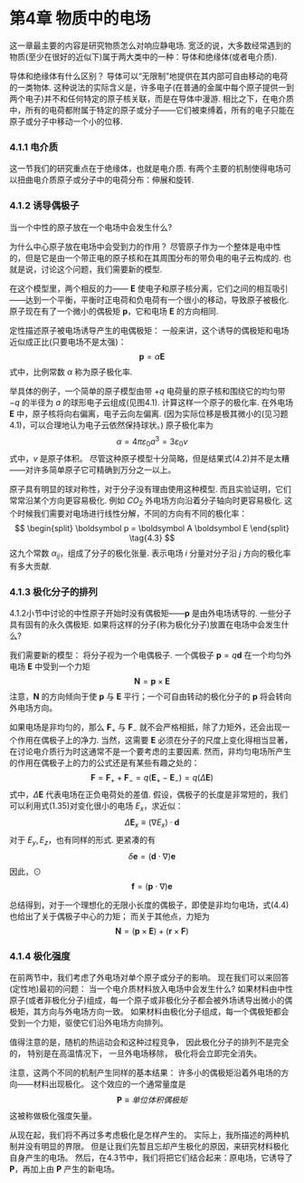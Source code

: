 # 第4章 物质中的电场

这一章最主要的内容是研究物质怎么对响应静电场.
宽泛的说，大多数经常遇到的物质(至少在很好的近似下)属于两大类中的一种：导体和绝缘体(或者电介质).

导体和绝缘体有什么区别？
导体可以“无限制”地提供在其内部可自由移动的电荷的一类物体.
这种说法的实际含义是，许多电子(在普通的金属中每个原子提供一到两个电子)并不和任何特定的原子核关联，而是在导体中漫游.
相比之下，在电介质中，所有的电荷都附属于特定的原子或分子——它们被束缚着，所有的电子只能在原子或分子中移动一个小的位移.


### 4.1.1 电介质

这一节我们的研究重点在于绝缘体，也就是电介质.
有两个主要的机制使得电场可以扭曲电介质原子或分子中的电荷分布：伸展和旋转.

### 4.1.2 诱导偶极子

当一个中性的原子放在一个电场中会发生什么?

为什么中心原子放在电场中会受到力的作用？
尽管原子作为一个整体是电中性的，但是它是由一个带正电的原子核和在其周围分布的带负电的电子云构成的.
也就是说，讨论这个问题，我们需要新的模型.

在这个模型里，两个相反的力—— $\bm E$ 使电子和原子核分离，它们之间的相互吸引——达到一个平衡，平衡时正电荷和负电荷有一个很小的移动，导致原子被极化.
原子现在有了一个微小的偶极矩 $\bm p$，它和电场 $\bm E$ 的方向相同.

定性描述原子被电场诱导产生的电偶极矩：
一般来讲，这个诱导的偶极矩和电场近似成正比(只要电场不是太强)：
$$
  \bm p  = \alpha \bm E
  \tag{4.1}
$$
式中，比例常数 $\alpha$ 称为原子极化率.

举具体的例子，一个简单的原子模型由带 $+q$ 电荷量的原子核和围绕它的均匀带 $-q$ 的半径为 $a$ 的球形电子云组成(见图4.1).
计算这样一个原子的极化率.
在外电场 $\boldsymbol E$ 中，原子核将向右偏离，电子云向左偏离.
(因为实际位移是极其微小的(见习题4.1)，可以合理地认为电子云依然保持球状。)
原子极化率为
$$
  \alpha = 4\pi \varepsilon_0 a^3 = 3\varepsilon_0 v
  \tag{4.2}
$$
式中，$v$ 是原子体积。
尽管这种原子模型十分简略，但是结果式(4.2)并不是太糟——对许多简单原子它可精确到万分之一以上。

原子具有明显的球对称性，对于分子没有理由使用这种模型.
而且实验证明，它们常常沿某个方向更容易极化.
例如 $CO_2$ 外电场方向沿着分子轴向时更容易极化.
这个时候我们需要对电场进行线性分解，不同的方向有不同的极化率：
$$
\begin{split}
  \boldsymbol p = \boldsymbol A \boldsymbol E
\end{split}
\tag{4.3}
$$
这九个常数 $\alpha_{ij}$，组成了分子的极化张量.
表示电场 $i$ 分量对分子沿 $j$ 方向的极化率有多大贡献.

### 4.1.3 极化分子的排列

4.1.2小节中讨论的中性原子开始时没有偶极矩——$\bm p$ 是由外电场诱导的.
一些分子具有固有的永久偶极矩.
如果将这样的分子(称为极化分子)放置在电场中会发生什么?

我们需要新的模型：
将分子视为一个电偶极子.
一个偶极子 $\boldsymbol p= q\boldsymbol d$ 在一个均匀外电场 $\boldsymbol E$ 中受到一个力矩
$$
  \boldsymbol N =\boldsymbol p\times \boldsymbol E
  \tag{4.4}
$$
注意，$\boldsymbol N$ 的方向倾向于使 $\boldsymbol p$ 与 $\boldsymbol E$ 平行；一个可自由转动的极化分子的 $\boldsymbol p$ 将会转向外电场方向。

如果电场是非均匀的，那么 $\boldsymbol F_+$ 与 $\boldsymbol F_-$ 就不会严格相抵，除了力矩外，还会出现一个作用在偶极子上的净力.
当然，这需要 $\boldsymbol E$ 必须在分子的尺度上变化得相当显著，在讨论电介质行为时这通常不是一个要考虑的主要因素.
然而，非均匀电场所产生的作用在偶极子上的力的公式还是有某些有趣之处的：
$$
  \boldsymbol F = \boldsymbol F_+ + \boldsymbol F_- = q(\boldsymbol E_+ - \boldsymbol  E_-) = q(\Delta \boldsymbol E)
$$
式中，$\Delta \boldsymbol E$ 代表电场在正负电荷处的差值.
假设，偶极子的长度是非常短的，我们可以利用式(1.35)对变化很小的电场 $E_x$，求近似：
$$
  \Delta \boldsymbol E_x \equiv (\nabla E_x) \cdot \boldsymbol d
$$
对于 $E_y, E_z$，也有同样的形式.
更紧凑的有
$$
  \delta \boldsymbol e = (\boldsymbol d\cdot \nabla)\boldsymbol e
$$
因此，⊙
$$
  \boldsymbol f = (\boldsymbol p \cdot \nabla) \boldsymbol e
  \tag{4.5}
$$

总结得到，对于一个理想化的无限小长度的偶极子，即使是非均匀电场，式(4.4)也给出了关于偶极子中心的力矩；
而关于其他点，力矩为
$$
  \boldsymbol N = (\boldsymbol p\times \boldsymbol E) + (\boldsymbol r \times \boldsymbol F)
$$

### 4.1.4 极化强度

在前两节中，我们考虑了外电场对单个原子或分子的影响。
现在我们可以来回答(定性地)最初的问题：
当一个电介质材料放入电场中会发生什么?
如果材料由中性原子(或者非极化分子)组成，每一个原子或非极化分子都会被外场诱导出微小的偶极矩，其方向与外电场方向一致。
如果材料由极化分子组成，每一个偶极矩都会受到一个力矩，驱使它们沿外电场方向排列。

值得注意的是，随机的热运动会和这种过程竞争， 因此极化分子的排列不是完全的， 特别是在高温情况下， 一旦外电场移除， 极化将会立即完全消失。


注意，这两个不同的机制产生同样的基本结果：
许多小的偶极矩沿着外电场的方向——材料出现极化。
这个效应的一个通常量度是
$$
  \boldsymbol P \equiv 单位体积偶极矩
$$
这被称做极化强度矢量。

从现在起，我们将不再过多考虑极化是怎样产生的。
实际上，我所描述的两种机制并没有明显的界限。
但是让我们先暂且忘却产生极化的原因，来研究材料极化自身产生的电场。
然后，在4.3节中，我们将把它们结合起来：原电场，它诱导了 $\boldsymbol P$，再加上由 $\boldsymbol P$ 产生的新电场。


